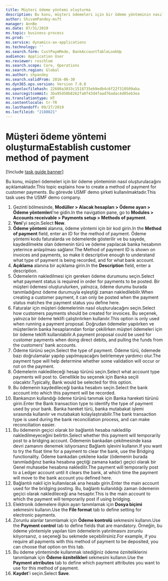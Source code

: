 ```yaml
---
title: Müşteri ödeme yöntemi oluşturma
description: Bu konu, müşteri ödemeleri için bir ödeme yönteminin nasıl oluşturulacağını açıklamaktadır.
author: ShivamPandey-msft
manager: AnnBe
ms.date: 07/31/2019
ms.topic: business-process
ms.prod: ''
ms.service: dynamics-ax-applications
ms.technology: ''
ms.search.form: CustPaymMode, BankAccountTableLookUp
audience: Application User
ms.reviewer: roschlom
ms.search.scope: Core, Operations
ms.search.region: Global
ms.author: shpandey
ms.search.validFrom: 2016-06-30
ms.dyn365.ops.version: Version 7.0.0
ms.openlocfilehash: 22680a3033c1518735eb9edb4c6f22f310509aba
ms.sourcegitcommit: 3ba95d50b8262fa0f43d4faad76adac4d05eb3ea
ms.translationtype: HT
ms.contentlocale: tr-TR
ms.lasthandoff: 09/27/2019
ms.locfileid: "2188821"
---
```

# <a name="establish-customer-method-of-payment"></a><span data-ttu-id="08379-103">Müşteri ödeme yöntemi oluşturma</span><span class="sxs-lookup"><span data-stu-id="08379-103">Establish customer method of payment</span></span>

[!include [task guide banner](../../includes/task-guide-banner.md)]

<span data-ttu-id="08379-104">Bu konu, müşteri ödemeleri için bir ödeme yönteminin nasıl oluşturulacağını açıklamaktadır.</span><span class="sxs-lookup"><span data-stu-id="08379-104">This topic explains how to create a method of payment for customer payments.</span></span> <span data-ttu-id="08379-105">Bu görevde USMF demo şirketi kullanılmaktadır.</span><span class="sxs-lookup"><span data-stu-id="08379-105">This task uses the USMF demo company.</span></span>

1. <span data-ttu-id="08379-106">Gezinti bölmesinde, **Modüller > Alacak hesapları > Ödeme ayarı > Ödeme yöntemleri**'ne gidin.</span><span class="sxs-lookup"><span data-stu-id="08379-106">In the navigation pane, go to **Modules > Accounts receivable > Payments setup > Methods of payment**.</span></span>
2. <span data-ttu-id="08379-107">**Yeni**'yi seçin.</span><span class="sxs-lookup"><span data-stu-id="08379-107">Select **New**.</span></span>
3. <span data-ttu-id="08379-108">**Ödeme yöntemi** alanına, ödeme yöntemi için bir kod girin.</span><span class="sxs-lookup"><span data-stu-id="08379-108">In the **Method of payment** field, enter an ID for the method of payment.</span></span> <span data-ttu-id="08379-109">Ödeme yöntemi kodu faturalarda ve ödemelerde gösterilir ve bu sayede, kaydedilmekte olan ödemenin türü ve ödeme yapılacak banka hesabının yeterince anlaşılması sağlanır.</span><span class="sxs-lookup"><span data-stu-id="08379-109">The Method of payment ID is shown on invoices and payments, so make it descriptive enough to understand what type of payment is being recorded, and for what bank account.</span></span>  
4. <span data-ttu-id="08379-110">**Açıklama** alanına bir açıklama girin.</span><span class="sxs-lookup"><span data-stu-id="08379-110">In the **Description** field, enter a description.</span></span>
5. <span data-ttu-id="08379-111">Ödemelerin nakledilmesi için gereken ödeme durumunu seçin.</span><span class="sxs-lookup"><span data-stu-id="08379-111">Select what payment status is required in order for payments to be posted.</span></span> <span data-ttu-id="08379-112">Bir müşteri ödemesi oluşturulurken, yalnızca, ödeme durumu burada tanımladığınız ödeme durumuyla eşleştiği zaman nakledilebilir.</span><span class="sxs-lookup"><span data-stu-id="08379-112">When creating a customer payment, it can only be posted when the payment status matches the payment status you define here.</span></span>  
6. <span data-ttu-id="08379-113">Faturalar için müşteri ödemelerinin nasıl oluşturulacağını seçin.</span><span class="sxs-lookup"><span data-stu-id="08379-113">Select how customers payments should be created for invoices.</span></span> <span data-ttu-id="08379-114">Bu seçenek, yalnızca bir ödeme teklifi çalıştırılırken kullanılır.</span><span class="sxs-lookup"><span data-stu-id="08379-114">This option is only used when running a payment proposal.</span></span> <span data-ttu-id="08379-115">Doğrudan ödemeler yapılırken ve müşterilerin banka hesaplarından fonlar çekilirken müşteri ödemeleri için bir ödeme teklifi kullanılabilir.</span><span class="sxs-lookup"><span data-stu-id="08379-115">A payment proposal could be used for customer payments when doing direct debits, and pulling the funds from the customers' bank accounts.</span></span>  
7. <span data-ttu-id="08379-116">Ödeme türünü seçin.</span><span class="sxs-lookup"><span data-stu-id="08379-116">Select the type of payment.</span></span> <span data-ttu-id="08379-117">Ödeme türü, ödemede bazı doğrulamalar yapılıp yapılmayacağını belirlemeye yardımcı olur.</span><span class="sxs-lookup"><span data-stu-id="08379-117">The payment type will help determine whether some validation will occur or not on the payment.</span></span>  
8. <span data-ttu-id="08379-118">Ödemelerin nakledileceği hesap türünü seçin.</span><span class="sxs-lookup"><span data-stu-id="08379-118">Select what account type payments will post to.</span></span> <span data-ttu-id="08379-119">Genellikle bu seçenek için Banka seçili olacaktır.</span><span class="sxs-lookup"><span data-stu-id="08379-119">Typically, Bank would be selected for this option.</span></span>  
9. <span data-ttu-id="08379-120">Bu ödemenin kaydedileceği banka hesabını seçin.</span><span class="sxs-lookup"><span data-stu-id="08379-120">Select the bank account into which this payment will be recorded.</span></span>
10. <span data-ttu-id="08379-121">Bankanızın kullandığı ödeme türünü tanımak için Banka hareketi türünü girin.</span><span class="sxs-lookup"><span data-stu-id="08379-121">Enter the Bank transaction type to identify the type of payment used by your bank.</span></span> <span data-ttu-id="08379-122">Banka hareket türü, banka mutabakat işlemi sırasında kullanılır ve mutabakatı kolaylaştırabilir.</span><span class="sxs-lookup"><span data-stu-id="08379-122">The bank transaction type is used during the bank reconciliation process, and can make reconciliation easier.</span></span>  
11. <span data-ttu-id="08379-123">Bu ödemenin geçici olarak bir bağlantılı hesaba nakledilip nakledilmeyeceğini belirtin.</span><span class="sxs-lookup"><span data-stu-id="08379-123">Select whether this payment will temporarily post to a bridging account.</span></span> <span data-ttu-id="08379-124">Ödemenin bankadan çekilmesinde kasa devri zamanını denemek istiyorsanız Bağlantı işlevini kullanın.</span><span class="sxs-lookup"><span data-stu-id="08379-124">If you want to try the float time for a payment to clear the bank, use the Bridging functionality.</span></span> <span data-ttu-id="08379-125">Ödeme bankadan çekilene kadar (ödemenin burada tanımladığınız banka hesabına geçtiği zamana kadar) geçici olarak bir Genel muhasebe hesabına nakledilir.</span><span class="sxs-lookup"><span data-stu-id="08379-125">The payment will temporarily post to a Ledger account until it clears the bank, at which time the payment will move to the bank account you defined here.</span></span>  
12. <span data-ttu-id="08379-126">Bağlantılı nakil için kullanılacak ana hesabı girin.</span><span class="sxs-lookup"><span data-stu-id="08379-126">Enter the main account used for the bridging posting.</span></span> <span data-ttu-id="08379-127">Bu, bağlantı kullanıldığı zaman ödemenin geçici olarak nakledileceği ana hesaptır.</span><span class="sxs-lookup"><span data-stu-id="08379-127">This is the main account to which the payment will temporarily post if using bridging.</span></span>  
13. <span data-ttu-id="08379-128">Elektronik ödemelere ilişkin ayarı tanımlamak için **Dosya biçimi** sekmesini kullanın.</span><span class="sxs-lookup"><span data-stu-id="08379-128">Use the **File format** tab to define setting for electronic payments.</span></span>
14. <span data-ttu-id="08379-129">Zorunlu alanlar tanımlamak için **Ödeme kontrolü** sekmesini kullanın.</span><span class="sxs-lookup"><span data-stu-id="08379-129">Use the **Payment control** tab to define fields that are mandatory.</span></span> <span data-ttu-id="08379-130">Örneğin, bu ödeme yöntemiyle yapılan tüm ödemelerin yatırılmasını zorunlu kılıyorsanız, o seçeneği bu sekmede seçebilirsiniz.</span><span class="sxs-lookup"><span data-stu-id="08379-130">For example, if you require all payments with this method of payment to be deposited, you can choose that option on this tab.</span></span>  
15. <span data-ttu-id="08379-131">Bu ödeme yönteminde kullanmak istediğiniz ödeme özniteliklerini tanımlamak için **Ödeme öznitelikleri** sekmesini kullanın.</span><span class="sxs-lookup"><span data-stu-id="08379-131">Use the **Payment atrributes** tab to define which payment attributes you want to use for this method of payment.</span></span>
16. <span data-ttu-id="08379-132">**Kaydet**'i seçin.</span><span class="sxs-lookup"><span data-stu-id="08379-132">Select **Save**.</span></span>

